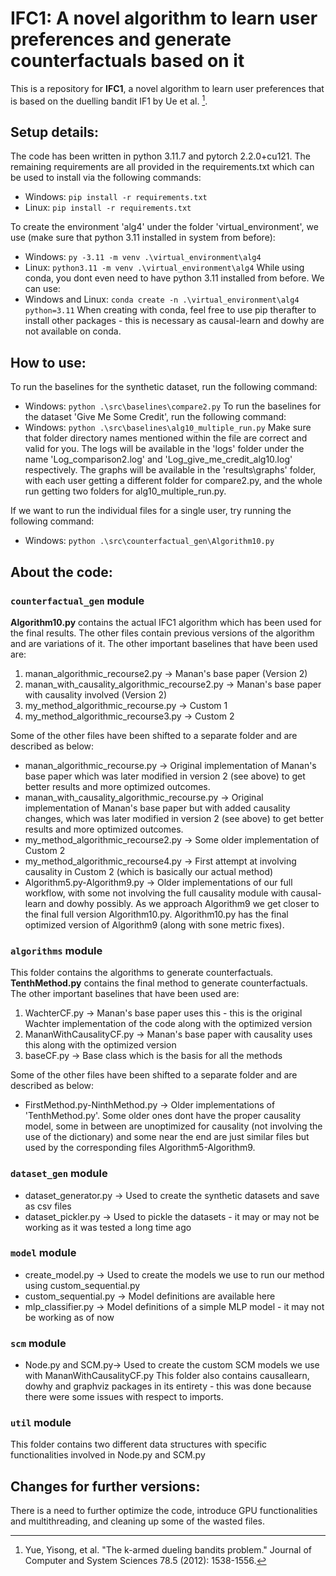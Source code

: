 # IFC1: A novel algorithm to learn user preferences and generate counterfactuals based on it

This is a repository for **IFC1**, a novel algorithm to learn user preferences that is based on the duelling bandit IF1 by Ue et al. [^1].

## Setup details:

The code has been written in python 3.11.7 and pytorch 2.2.0+cu121. The remaining requirements are all provided in the requirements.txt which can be used to install via the following commands:
* Windows: `pip install -r requirements.txt`
* Linux: `pip install -r requirements.txt`

To create the environment 'alg4' under the folder 'virtual_environment', we use (make sure that python 3.11 installed in system from before):
* Windows: `py -3.11 -m venv .\virtual_environment\alg4`
* Linux: `python3.11 -m venv .\virtual_environment\alg4`
While using conda, you dont even need to have python 3.11 installed from before. We can use:
* Windows and Linux: `conda create -n .\virtual_environment\alg4 python=3.11`
When creating with conda, feel free to use pip therafter to install other packages - this is necessary as causal-learn and dowhy are not available on conda.

## How to use:

To run the baselines for the synthetic dataset, run the following command:
* Windows: `python .\src\baselines\compare2.py`
To run the baselines for the dataset 'Give Me Some Credit', run the following command:
* Windows: `python .\src\baselines\alg10_multiple_run.py`
Make sure that folder directory names mentioned within the file are correct and valid for you. The logs will be available in the 'logs' folder under the name 'Log_comparison2.log' and 'Log_give_me_credit_alg10.log' respectively. The graphs will be available in the 'results\graphs' folder, with each user getting a different folder for compare2.py, and the whole run getting two folders for alg10_multiple_run.py.

If we want to run the individual files for a single user, try running the following command:
* Windows: `python .\src\counterfactual_gen\Algorithm10.py`


## About the code:

### `counterfactual_gen` module
**Algorithm10.py** contains the actual IFC1 algorithm which has been used for the final results. The other files contain previous versions of the algorithm and are variations of it. The other important baselines that have been used are:
1. manan_algorithmic_recourse2.py -> Manan's base paper (Version 2)
2. manan_with_causality_algorithmic_recourse2.py -> Manan's base paper with causality involved (Version 2)
3. my_method_algorithmic_recourse.py -> Custom 1
4. my_method_algorithmic_recourse3.py -> Custom 2

Some of the other files have been shifted to a separate folder and are described as below:
* manan_algorithmic_recourse.py -> Original implementation of Manan's base paper which was later modified in version 2 (see above) to get better results and more optimized outcomes.
* manan_with_causality_algorithmic_recourse.py -> Original implementation of Manan's base paper but with added causality changes, which was later modified in version 2 (see above) to get better results and more optimized outcomes.
* my_method_algorithmic_recourse2.py -> Some older implementation of Custom 2
* my_method_algorithmic_recourse4.py -> First attempt at involving causality in Custom 2 (which is basically our actual method)
* Algorithm5.py-Algorithm9.py -> Older implementations of our full workflow, with some not involving the full causality module with causal-learn and dowhy possibly. As we approach Algorithm9 we get closer to the final full version Algorithm10.py. Algorithm10.py has the final optimized version of Algorithm9 (along with sone metric fixes).

### `algorithms` module
This folder contains the algorithms to generate counterfactuals. **TenthMethod.py** contains the final method to generate counterfactuals. 
The other important baselines that have been used are:
1. WachterCF.py -> Manan's base paper uses this - this is the original Wachter implementation of the code along with the optimized version
2. MananWithCausalityCF.py -> Manan's base paper with causality uses this along with the optimized version
3. baseCF.py -> Base class which is the basis for all the methods

Some of the other files have been shifted to a separate folder and are described as below:
* FirstMethod.py-NinthMethod.py -> Older implementations of 'TenthMethod.py'. Some older ones dont have the proper causality model, some in between are unoptimized for causality (not involving the use of the dictionary) and some near the end are just similar files but used by the corresponding files Algorithm5-Algorithm9.

### `dataset_gen` module
* dataset_generator.py -> Used to create the synthetic datasets and save as csv files
* dataset_pickler.py -> Used to pickle the datasets - it may or may not be working as it was tested a long time ago

### `model` module
* create_model.py -> Used to create the models we use to run our method using custom_sequential.py
* custom_sequential.py -> Model definitions are available here
* mlp_classifier.py -> Model definitions of a simple MLP model - it may not be working as of now

### `scm` module
* Node.py and SCM.py-> Used to create the custom SCM models we use with MananWithCausalityCF.py
This folder also contains causallearn, dowhy and graphviz packages in its entirety - this was done because there were some issues with respect to imports.

### `util` module
This folder contains two different data structures with specific functionalities involved in Node.py and SCM.py


## Changes for further versions:

There is a need to further optimize the code, introduce GPU functionalities and multithreading, and cleaning up some of the wasted files.


[^1]: Yue, Yisong, et al. "The k-armed dueling bandits problem." Journal of Computer and System Sciences 78.5 (2012): 1538-1556.

